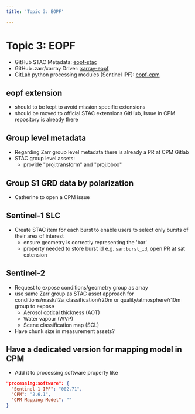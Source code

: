 ```yaml
---
title: 'Topic 3: EOPF'

---
```


# Topic 3: EOPF

- GitHub STAC Metadata: [eopf-stac](https://github.com/EOPF-Sample-Service/eopf-stac/issues)
- GitHub .zarr/xarray Driver: [xarray-eopf](https://github.com/EOPF-Sample-Service/xarray-eopf/issues)
- GitLab python processing modules (Sentinel IPF): [eopf-cpm](https://gitlab.eopf.copernicus.eu/cpm/eopf-cpm/-/issues)

## eopf extension
- should to be kept to avoid mission specific extensions
- should be moved to official STAC extensions GitHub, Issue in CPM repository is already there

## Group level metadata
- Regarding Zarr group level metadata there is already a PR at CPM Gitlab
- STAC group level assets:
  - provide "proj:transform" and "proj:bbox"

## Group S1 GRD data by polarization
- Catherine to open a CPM issue

## Sentinel-1 SLC
- Create STAC item for each burst to enable users to select only bursts of their area of interest
  - ensure geometry is correctly representing the 'bar' 
  - property needed to store burst id e.g. `sar:burst_id`, open PR at sat extension

## Sentinel-2 
- Request to expose conditions/geometry group as array
- use same Zarr group as STAC asset approach for conditions/mask/l2a_classification/r20m or quality/atmosphere/r10m group to expose
  - Aerosol optical thickness (AOT)
  - Water vapour (WVP)
  - Scene classification map (SCL)
- Have chunk size in measurement assets?

## Have a dedicated version for mapping model in CPM
- Add it to processing:software property like
```json
"processing:software": {
  "Sentinel-1 IPF": "002.71",
  "CPM": "2.6.1",
  "CPM Mapping Model": ""
}
```


